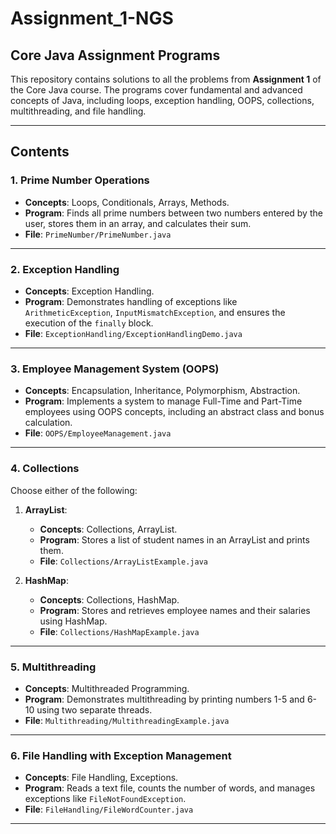 # Assignment_1-NGS

## Core Java Assignment Programs

This repository contains solutions to all the problems from **Assignment 1** of the Core Java course. The programs cover fundamental and advanced concepts of Java, including loops, exception handling, OOPS, collections, multithreading, and file handling.

---

## **Contents**

### 1. Prime Number Operations
- **Concepts**: Loops, Conditionals, Arrays, Methods.
- **Program**: Finds all prime numbers between two numbers entered by the user, stores them in an array, and calculates their sum.
- **File**: `PrimeNumber/PrimeNumber.java`

---

### 2. Exception Handling
- **Concepts**: Exception Handling.
- **Program**: Demonstrates handling of exceptions like `ArithmeticException`, `InputMismatchException`, and ensures the execution of the `finally` block.
- **File**: `ExceptionHandling/ExceptionHandlingDemo.java`

---

### 3. Employee Management System (OOPS)
- **Concepts**: Encapsulation, Inheritance, Polymorphism, Abstraction.
- **Program**: Implements a system to manage Full-Time and Part-Time employees using OOPS concepts, including an abstract class and bonus calculation.
- **File**: `OOPS/EmployeeManagement.java`

---

### 4. Collections
Choose either of the following:
1. **ArrayList**:
   - **Concepts**: Collections, ArrayList.
   - **Program**: Stores a list of student names in an ArrayList and prints them.
   - **File**: `Collections/ArrayListExample.java`
   
2. **HashMap**:
   - **Concepts**: Collections, HashMap.
   - **Program**: Stores and retrieves employee names and their salaries using HashMap.
   - **File**: `Collections/HashMapExample.java`

---

### 5. Multithreading
- **Concepts**: Multithreaded Programming.
- **Program**: Demonstrates multithreading by printing numbers 1-5 and 6-10 using two separate threads.
- **File**: `Multithreading/MultithreadingExample.java`

---

### 6. File Handling with Exception Management
- **Concepts**: File Handling, Exceptions.
- **Program**: Reads a text file, counts the number of words, and manages exceptions like `FileNotFoundException`.
- **File**: `FileHandling/FileWordCounter.java`

---
